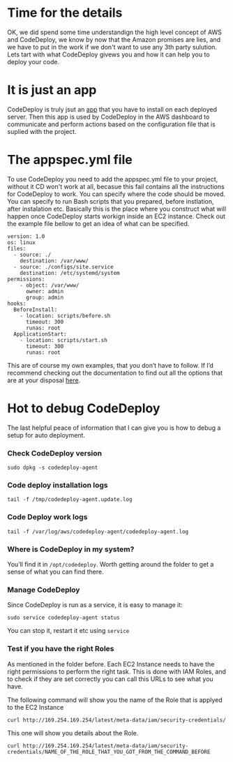 # Time for the details

OK, we did spend some time understandign the high level concept of AWS and CodeDeploy, we know by now that the Amazon promises are lies, and we have to put in the work if we don't want to use any 3th party sulution. Lets tart with what CodeDeploy givews you and how it can help you to deploy your code.

# It is just an app

CodeDeploy is truly jsut an [app](http://docs.aws.amazon.com/codedeploy/latest/userguide/welcome.html) that you have to install on each deployed server. Then this app is used by CodeDeploy in the AWS dashboard to communicate and perform actions based on the configuration file that is suplied with the project.

# The appspec.yml file

To use CodeDeploy you need to add the appspec.yml file to your project, without it CD won't work at all, becasue this fail contains all the instructions for CodeDeploy to work. You can specify where the code should be moved. You can specify to run Bash scripts that you prepared, before instlation, after instalation etc. Basically this is the place where you construct what will happen once CodeDeploy starts workign inside an EC2 instance. Check out the example file bellow to get an idea of what can be specified.

```
version: 1.0
os: linux
files:
  - source: ./
    destination: /var/www/
  - source: ./configs/site.service
    destination: /etc/systemd/system
permissions:
    - object: /var/www/
      owner: admin
      group: admin
hooks:
  BeforeInstall:
    - location: scripts/before.sh
      timeout: 300
      runas: root
  ApplicationStart:
    - location: scripts/start.sh
      timeout: 300
      runas: root
```

This are of course my own examples, that you don’t have to follow. If I’d recommend checking out the documentation to find out all the options that are at your disposal [here](http://docs.aws.amazon.com/codedeploy/latest/userguide/reference-appspec-file.html).

# Hot to debug CodeDeploy

The last helpful peace of information that I can give you is how to debug a setup for auto deployment.

### Check CodeDeploy version

`sudo dpkg -s codedeploy-agent`

### Code deploy installation logs

`tail -f /tmp/codedeploy-agent.update.log`

### Code Deploy work logs

`tail -f /var/log/aws/codedeploy-agent/codedeploy-agent.log`

### Where is CodeDeploy in my system?

You’ll find it in `/opt/codedeploy`. Worth getting around the folder to get a sense of what you can find there.

### Manage CodeDeploy

Since CodeDeploy is run as a service, it is easy to manage it:

`sudo service codedeploy-agent status`

You can stop it, restart it etc using `service`

### Test if you have the right Roles

As mentioned in the folder before. Each EC2 Instance needs to have the right permissions to perform the right task. This is done with IAM Roles, and to check if they are set correctly you can call this URLs to see what you have.

The following command will show you the name of the Role that is applyed to the EC2 Instance

```
curl http://169.254.169.254/latest/meta-data/iam/security-credentials/
```

This one will show you details about the Role.

```
curl http://169.254.169.254/latest/meta-data/iam/security-credentials/NAME_OF_THE_ROLE_THAT_YOU_GOT_FROM_THE_COMMAND_BEFORE
```
